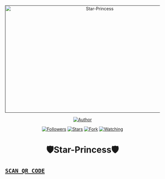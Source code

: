 <p align="center">  
  <a href="">
    <img alt="Star-Princess" width="600" height="350" src="https://i.ibb.co/X7MXN1m/0-W2-NCV6-Imgur.png">
  </a>
</p>



<p align="center">
<a href="https://github.com/chaminduindula/Star-Princess"><img title="Author" src="https://img.shields.io/badge/Star-Princess BOT-black?style=for-the-badge&logo=github"></a>
<p/>

<p align="center">
<a href="https://github.com/PRINCE-GDS?tab=followers"><img title="Followers" src="https://img.shields.io/github/followers/PRINCE-GDS?label=Followers&style=social"></a>
<a href="https://github.com/PRINCE-GDS/THE-PRINCE-BOT/stargazers/"><img title="Stars" src="https://img.shields.io/github/stars/PRINCE-GDS/THE-PRINCE-BOT?&style=social"></a>
<a href="https://github.com/PRINCE-GDS/THE-PRINCE-BOT/network/members"><img title="Fork" src="https://img.shields.io/github/forks/PRINCE-GDS/THE-PRINCE-BOT?style=social"></a>
<a href="https://github.com/PRINCE-GDS/THE-PRINCE-BOT/watchers"><img title="Watching" src="https://img.shields.io/github/watchers/PRINCE-GDS/THE-PRINCE-BOT?label=Watching&style=social"></a>
</p>
 
<h1 align="center">🛡️Star-Princess🛡️</h1>



## [`SCAN QR CODE`](https://replit.com/@chaminduindulaa/Star-Princess?v=1)
